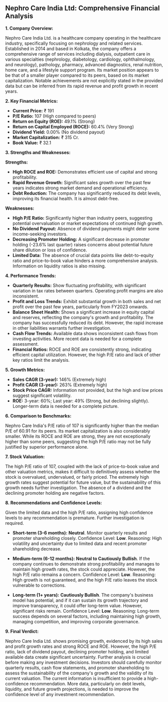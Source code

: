 ## Nephro Care India Ltd: Comprehensive Financial Analysis

**1. Company Overview:**

Nephro Care India Ltd. is a healthcare company operating in the healthcare industry, specifically focusing on nephrology and related services.  Established in 2014 and based in Kolkata, the company offers a comprehensive range of services including dialysis, outpatient care in various specialties (nephrology, diabetology, cardiology, ophthalmology, and neurology), pathology, pharmacy, advanced diagnostics, renal nutrition, home care, and a lifestyle support program.  Its market position appears to be that of a smaller player compared to its peers, based on its market capitalization.  Notable achievements are not explicitly stated in the provided data but can be inferred from its rapid revenue and profit growth in recent years.


**2. Key Financial Metrics:**

* **Current Price:** ₹ 191
* **P/E Ratio:** 107 (High compared to peers)
* **Return on Equity (ROE):** 49.1% (Strong)
* **Return on Capital Employed (ROCE):** 60.4% (Very Strong)
* **Dividend Yield:** 0.00% (No dividend payout)
* **Market Capitalization:** ₹ 315 Cr.
* **Book Value:** ₹ 32.1


**3. Strengths and Weaknesses:**

**Strengths:**

* **High ROCE and ROE:**  Demonstrates efficient use of capital and strong profitability.
* **Rapid Revenue Growth:** Significant sales growth over the past few years indicates strong market demand and operational efficiency.
* **Debt Reduction:** The company has significantly reduced its debt levels, improving its financial health.  It is almost debt-free.


**Weaknesses:**

* **High P/E Ratio:**  Significantly higher than industry peers, suggesting potential overvaluation or market expectations of continued high growth.
* **No Dividend Payout:**  Absence of dividend payments might deter some income-seeking investors.
* **Decreasing Promoter Holding:** A significant decrease in promoter holding (-23.6% last quarter) raises concerns about potential future share dilution or loss of confidence.
* **Limited Data:**  The absence of crucial data points like debt-to-equity ratio and price-to-book value hinders a more comprehensive analysis.  Information on liquidity ratios is also missing.


**4. Performance Trends:**

* **Quarterly Results:** Show fluctuating profitability, with significant variation in tax rates between quarters.  Operating profit margins are also inconsistent.
* **Profit and Loss Trends:**  Exhibit substantial growth in both sales and net profit over the past few years, particularly from FY2023 onwards.
* **Balance Sheet Health:** Shows a significant increase in equity capital and reserves, reflecting the company's growth and profitability.  The company has successfully reduced its debt.  However, the rapid increase in other liabilities warrants further investigation.
* **Cash Flow Trends:**  Available data shows inconsistent cash flows from investing activities.  More recent data is needed for a complete assessment.
* **Financial Ratios:**  ROCE and ROE are consistently strong, indicating efficient capital utilization.  However, the high P/E ratio and lack of other key ratios limit the analysis.


**5. Growth Metrics:**

* **Sales CAGR (3-year):** 146% (Extremely high)
* **Profit CAGR (3-year):** 263% (Extremely high)
* **Stock Price CAGR:**  Information not provided, but the high and low prices suggest significant volatility.
* **ROE:**  3-year: 60%; Last year: 49% (Strong, but declining slightly).  Longer-term data is needed for a complete picture.


**6. Comparison to Benchmarks:**

Nephro Care India's P/E ratio of 107 is significantly higher than the median P/E of 60.91 for its peers.  Its market capitalization is also considerably smaller.  While its ROCE and ROE are strong, they are not exceptionally higher than some peers, suggesting the high P/E ratio may not be fully justified by superior performance alone.


**7. Stock Valuation:**

The high P/E ratio of 107, coupled with the lack of price-to-book value and other valuation metrics, makes it difficult to definitively assess whether the stock is overvalued, undervalued, or fairly priced.  The extremely high growth rates suggest potential for future value, but the sustainability of this growth needs further investigation.  The absence of a dividend and the declining promoter holding are negative factors.


**8. Recommendations and Confidence Levels:**

Given the limited data and the high P/E ratio, assigning high confidence levels to any recommendation is premature.  Further investigation is required.

* **Short-term (3-6 months):**  **Neutral**.  Monitor quarterly results and promoter shareholding closely.  Confidence Level: **Low**.  Reasoning: High volatility and uncertainty due to limited data and recent promoter shareholding decrease.

* **Medium-term (6-12 months):**  **Neutral to Cautiously Bullish**.  If the company continues to demonstrate strong profitability and manages to maintain high growth rates, the stock could appreciate.  However, the high P/E ratio remains a concern. Confidence Level: **Low**. Reasoning:  High growth is not guaranteed, and the high P/E ratio leaves the stock vulnerable to corrections.

* **Long-term (1+ years):**  **Cautiously Bullish**.  The company's business model has potential, and if it can sustain its growth trajectory and improve transparency, it could offer long-term value.  However, significant risks remain. Confidence Level: **Low**. Reasoning:  Long-term success depends on several factors, including maintaining high growth, managing competition, and improving corporate governance.


**9. Final Verdict:**

Nephro Care India Ltd. shows promising growth, evidenced by its high sales and profit growth rates and strong ROCE and ROE. However, the high P/E ratio, lack of dividend payout, declining promoter holding, and limited available data create significant uncertainty.  Further analysis is crucial before making any investment decisions.  Investors should carefully monitor quarterly results, cash flow statements, and promoter shareholding to assess the sustainability of the company's growth and the validity of its current valuation.  The current information is insufficient to provide a high-confidence recommendation.  More data, particularly on debt levels, liquidity, and future growth projections, is needed to improve the confidence level of any investment recommendation.
